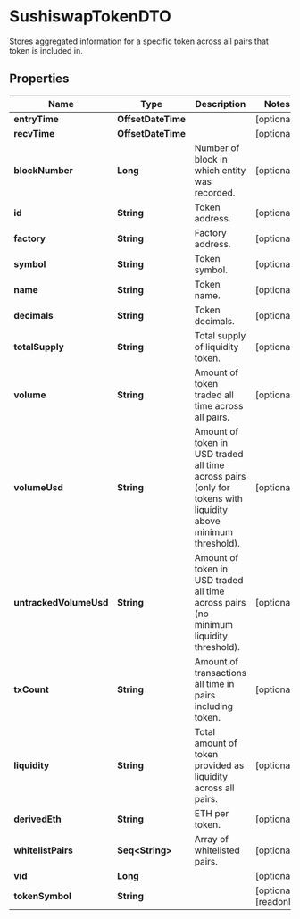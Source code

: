 

# SushiswapTokenDTO

Stores aggregated information for a specific token across all pairs that token is included in.

## Properties

Name | Type | Description | Notes
------------ | ------------- | ------------- | -------------
**entryTime** | **OffsetDateTime** |  |  [optional]
**recvTime** | **OffsetDateTime** |  |  [optional]
**blockNumber** | **Long** | Number of block in which entity was recorded. |  [optional]
**id** | **String** | Token address. |  [optional]
**factory** | **String** | Factory address. |  [optional]
**symbol** | **String** | Token symbol. |  [optional]
**name** | **String** | Token name. |  [optional]
**decimals** | **String** | Token decimals. |  [optional]
**totalSupply** | **String** | Total supply of liquidity token. |  [optional]
**volume** | **String** | Amount of token traded all time across all pairs. |  [optional]
**volumeUsd** | **String** | Amount of token in USD traded all time across pairs (only for tokens with liquidity above minimum threshold). |  [optional]
**untrackedVolumeUsd** | **String** | Amount of token in USD traded all time across pairs (no minimum liquidity threshold). |  [optional]
**txCount** | **String** | Amount of transactions all time in pairs including token. |  [optional]
**liquidity** | **String** | Total amount of token provided as liquidity across all pairs. |  [optional]
**derivedEth** | **String** | ETH per token. |  [optional]
**whitelistPairs** | **Seq&lt;String&gt;** | Array of whitelisted pairs. |  [optional]
**vid** | **Long** |  |  [optional]
**tokenSymbol** | **String** |  |  [optional] [readonly]



